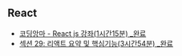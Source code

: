 ## React

- [코딩앙마 - React js 강좌(1시간15분) _완료](https://pear-browser-ce8.notion.site/React-js-1-15-_-b712cfb95f094d92b21f24f1d2326821)
- [섹션 29: 리액트 요약 및 핵심기능(3시간54분) _완료](https://pear-browser-ce8.notion.site/29-3-54-_-f9804d4cc52b4507a838f20ac1c5d784)